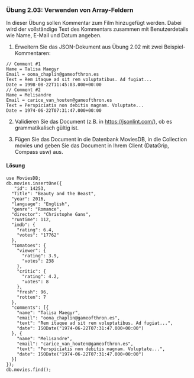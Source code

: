 ### Übung 2.03: Verwenden von Array-Feldern
In dieser Übung sollen Kommentar zum Film hinzugefügt werden. Dabei wird der vollständige Text des Kommentars 
zusammen mit Benutzerdetails wie Name, E-Mail und Datum angeben. 

1. Erweitern Sie das JSON-Dokument aus Übung 2.02 mit zwei Beispiel-Kommentaren:
```
// Comment #1
Name = Talisa Maegyr
Email = oona_chaplin@gameofthron.es
Text = Rem itaque ad sit rem voluptatibus. Ad fugiat...
Date = 1998-08-22T11:45:03.000+00:00
// Comment #2
Name = Melisandre
Email = carice_van_houten@gameofthron.es
Text = Perspiciatis non debitis magnam. Voluptate...
Date = 1974-06-22T07:31:47.000+00:00
```
2. Validieren Sie das Document (z.B. in  https://jsonlint.com/),
ob es grammatikalisch gültig ist.

3. Fügen Sie das Document in die Datenbank MoviesDB, in die Collection movies und
geben Sie das Document in Ihrem Client (DataGrip, Compass usw) aus.


#### Lösung

```
use MoviesDB;
db.movies.insertOne({
   "id": 14253,
  "Title": "Beauty and the Beast",
  "year": 2016,
  "language": "English",
  "genre": "Romance",
  "director": "Christophe Gans",
  "runtime": 112,
  "imdb": {
    "rating": 6.4,
    "votes": "17762"
  },
  "tomatoes": {
    "viewer": {
      "rating": 3.9,
      "votes": 238
    },
    "critic": {
      "rating": 4.2,
      "votes": 8
    },
    "fresh": 96,
    "rotten": 7
  },
  "comments": [{
    "name": "Talisa Maegyr",
    "email": "oona_chaplin@gameofthron.es",
    "text": "Rem itaque ad sit rem voluptatibus. Ad fugiat...",
    "date": ISODate("1974-06-22T07:31:47.000+00:00")
  }, {
    "name": "Melisandre",
    "email": "carice_van_houten@gameofthron.es",
    "text": "Perspiciatis non debitis magnam. Voluptate...",
    "date": ISODate("1974-06-22T07:31:47.000+00:00")
  }]
});
db.movies.find();
```